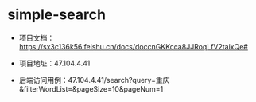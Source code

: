 # simple-search

- 项目文档：https://sx3c136k56.feishu.cn/docs/doccnGKKcca8JJRoqLfV2taixQe#

- 项目地址：47.104.4.41

- 后端访问用例：47.104.4.41/search?query=重庆&filterWordList=&pageSize=10&pageNum=1
